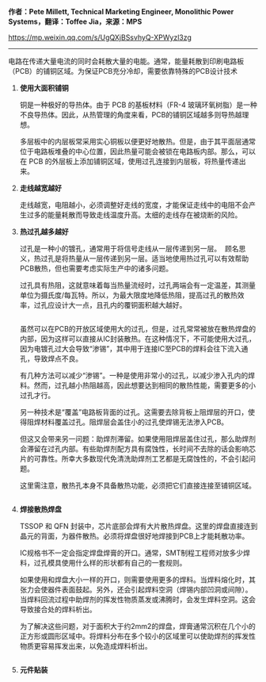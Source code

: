 **作者：Pete Millett, Technical Marketing Engineer, Monolithic Power Systems，翻译：Toffee Jia，来源：MPS**

https://mp.weixin.qq.com/s/UgQXjBSsvhyQ-XPWyzl3zg

****

电路在传递大量电流的同时会耗散大量的电能。通常，能量耗散到印刷电路板（PCB）的铺铜区域。为保证PCB充分冷却，需要依靠特殊的PCB设计技术

1. **使用大面积铺铜**
   
   铜是一种极好的导热体。由于 PCB 的基板材料（FR-4 玻璃环氧树脂）是一种不良导热体。因此，从热管理的角度来看，PCB的铺铜区域越多则导热越理想。
   
   多层板中的内层板常采用实心铜板以便更好地散热。但是，由于其平面层通常位于电路板堆叠的中心位置，因此热量可能会被锁在电路板内部。那么，可以在 PCB 的外层板上添加铺铜区域，使用过孔连接到内层板，将热量传递出来。

2. **走线越宽越好**
   
   走线越宽，电阻越小，必须调整好走线的宽度，才能保证走线中的电阻不会产生过多的能量耗散而导致走线温度升高。太细的走线存在被烧断的风险。

3. **热过孔越多越好**
   
   过孔是一种小的镀孔，通常用于将信号走线从一层传递到另一层。  顾名思义，热过孔是将热量从一层传递到另一层。适当地使用热过孔可以有效帮助PCB散热，但也需要考虑实际生产中的诸多问题。
   
   过孔具有热阻，这就意味着每当热量流经时，过孔两端会有一定温差，其测量单位为摄氏度/每瓦特。所以，为最大限度地降低热阻，提高过孔的散热效率，过孔应设计大一点，且孔内的覆铜面积越大越好。
   
   <img title="" src="https://telegraph-image666.pages.dev/file/8c68ee13561b0b7e4fb3b.png" alt="" data-align="center">
   
   虽然可以在PCB的开放区域使用大的过孔，但是，过孔常常被放在散热焊盘的内部，因为这样可以直接从IC封装散热。在这种情况下，不可能使用大过孔，因为电镀孔过大会导致“渗锡”，其中用于连接IC至PCB的焊料会往下流入通孔，导致焊点不良。
   
   有几种方法可以减少“渗锡”。一种是使用非常小的过孔，以减少渗入孔内的焊料。然而，过孔越小热阻越高，因此想要达到相同的散热性能，需要更多的小过孔才行。
   
   另一种技术是“覆盖”电路板背面的过孔。这需要去除背板上阻焊层的开口，使得阻焊材料覆盖过孔。阻焊层会盖住小的过孔使焊锡无法渗入PCB。 
   
   但这又会带来另一问题：助焊剂滞留。如果使用阻焊层盖住过孔，那么助焊剂会滞留在过孔内部。有些助焊剂配方具有腐蚀性，长时间不去除的话会影响芯片的可靠性。所幸大多数现代免清洗助焊剂工艺都是无腐蚀性的，不会引起问题。
   
   这里需注意，散热孔本身不具备散热功能，必须把它们直接连接至铺铜区域。
   
   <img title="" src="https://telegraph-image666.pages.dev/file/481b8a72898aec6336175.png" alt="" data-align="center">

4. **焊接散热焊盘**
   
   TSSOP 和 QFN 封装中，芯片底部会焊有大片散热焊盘。这里的焊盘直接连到晶元的背面，为器件散热。必须将焊盘很好地焊接到PCB上才能耗散功率。
   
   IC规格书不一定会指定焊盘焊膏的开口。通常，SMT制程工程师对放多少焊料，过孔模具使用什么样的形状都有自己的一套规则。
   
   如果使用和焊盘大小一样的开口，则需要使用更多的焊料。当焊料熔化时，其张力会使器件表面鼓起。另外，还会引起焊料空洞（焊锡内部凹洞或间隙）。当焊料回流过程中助焊剂的挥发性物质蒸发或沸腾时，会发生焊料空洞。这会导致接合处的焊料析出。
   
   为了解决这些问题，对于面积大于约2mm2的焊盘，焊膏通常沉积在几个小的正方形或圆形区域中。将焊料分布在多个较小的区域里可以使助焊剂的挥发性物质更容易挥发出来，以免造成焊料析出。
   
   <img title="" src="https://telegraph-image666.pages.dev/file/edafe748c0e61aa26455c.png" alt="" data-align="center"><img title="" src="https://telegraph-image666.pages.dev/file/25ab0e8ffe7255c51675f.png" alt="" data-align="center">

5. **元件贴装**

